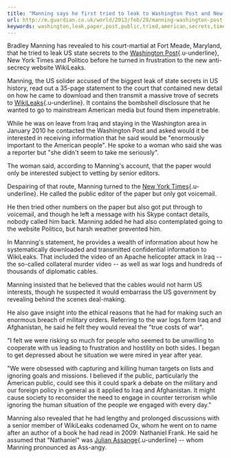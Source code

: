 ```yaml
---
title: "Manning says he first tried to leak to Washington Post and New York Times"
url: http://m.guardian.co.uk/world/2013/feb/28/manning-washington-post-new-york-times
keywords: washington,leak,paper,post,public,tried,american,secrets,times,york,wikileaks,information,manning,iraq
---
```

Bradley Manning has revealed to his court-martial at Fort Meade, Maryland, that he tried to leak US state secrets to the [Washington Post](https://www.theguardian.com/media/washington-post){.u-underline}, New York Times and Politico before he turned in frustration to the new anti-secrecy website WikiLeaks.

Manning, the US solider accused of the biggest leak of state secrets in US history, read out a 35-page statement to the court that contained new detail on how he came to download and then transmit a massive trove of secrets to [WikiLeaks](https://www.theguardian.com/media/wikileaks){.u-underline}. It contains the bombshell disclosure that he wanted to go to mainstream American media but found them impenetrable.

While he was on leave from Iraq and staying in the Washington area in January 2010 he contacted the Washington Post and asked would it be interested in receiving information that he said would be \"enormously important to the American people\". He spoke to a woman who said she was a reporter but \"she didn\'t seem to take me seriously\".

The woman said, according to Manning\'s account, that the paper would only be interested subject to vetting by senior editors.

Despairing of that route, Manning turned to the [New York Times](https://www.theguardian.com/media/new-york-times){.u-underline}. He called the public editor of the paper but only got voicemail.

He then tried other numbers on the paper but also got put through to voicemail, and though he left a message with his Skype contact details, nobody called him back. Manning added he had also contemplated going to the website Politico, but harsh weather prevented him.

In Manning\'s statement, he provides a wealth of information about how he systematically downloaded and transmitted confidential information to WikiLeaks. That included the video of an Apache helicopter attack in Iraq -- the so-called collateral murder video -- as well as war logs and hundreds of thousands of diplomatic cables.

Manning insisted that he believed that the cables would not harm US interests, though he suspected it would embarrass the US government by revealing behind the scenes deal-making.

He also gave insight into the ethical reasons that he had for making such an enormous breach of military orders. Referring to the war logs form Iraq and Afghanistan, he said he felt they would reveal the \"true costs of war\".

\"I felt we were risking so much for people who seemed to be unwilling to cooperate with us leading to frustration and hostility on both sides. I began to get depressed about he situation we were mired in year after year.

\"We were obsessed with capturing and killing human targets on lists and ignoring goals and missions. I believed if the public, particularly the American public, could see this it could spark a debate on the military and our foreign policy in general as it applied to Iraq and Afghanistan. It might cause society to reconsider the need to engage in counter terrorism while ignoring the human situation of the people we engaged with every day.\"

Manning also revealed that he had lengthy and prolonged discussions with a senior member of WikiLeaks codenamed Ox, whom he went on to name after an author of a book he had read in 2009: Nathaniel Frank. He said he assumed that \"Nathaniel\" was [Julian Assange](https://www.theguardian.com/media/julian-assange){.u-underline} -- whom Manning pronounced as Ass-angy.
